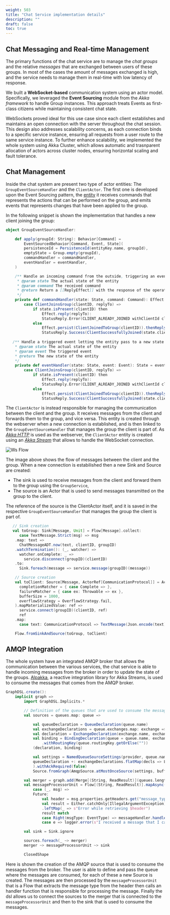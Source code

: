 ```yaml
---
weight: 503
title: "Chat Service implementation details"
description: ""
draft: false
toc: true
---
```

## Chat Messaging and Real-time Management

The primary functions of the chat service are to manage the _chat groups_ and the relative _messages_ that are exchanged between users of these groups. 
In most of the cases the amount of messages exchanged is high, and the service needs to manage them in real-time with low latency of response.

We built a **WebSocket-based** communication system using an actor model. Specifically, we leveraged the **Event Sourcing** module from the _Akka framework_ to handle Group instances. This approach treats Events as first-class citizens while maintaining consistent chat state.

WebSockets proved ideal for this use case since each client establishes and maintains an open connection with the server throughout the chat session. This design also addresses scalability concerns, as each connection binds to a specific service instance, ensuring all requests from a user route to the same service instance.
To further enhance scalability, we implemented the whole system using Akka Cluster, which allows automatic and trasnparent allocation of actors across cluster nodes, ensuring horizontal scaling and fault tolerance.

## Chat Management

Inside the chat system are present two type of actor entities: The `GroupEventSourceHandler` and the `ClientActor`. The first one is developed upon the Event Sourcing pattern, the [entity](https://github.com/position-pal/chat-service/blob/main/infrastructure/src/main/scala/io/github/positionpal/group/GroupEventSourceHandler.scala) it receives commands that represents the actions that can be performed on the group, and emits events that represents changes that have been applied to the group. 

In the following snippet is shown the implementation that handles a new client joining the group:
```scala
object GroupEventSourceHandler:

    def apply(groupId: String): Behavior[Command] =
        EventSourcedBehavior[Command, Event, State](
        persistenceId = PersistenceId(entityKey.name, groupId),
        emptyState = Group.empty(groupId),
        commandHandler = commandHandler,
        eventHandler = eventHandler,
    )

    /** Handle an incoming command from the outside, triggering an event in the domain as response
     * @param state The actual state of the entity
     * @param command The received command
     * @return Return a [[ReplyEffect]] with the response of the operation
     */
    private def commandHandler(state: State, command: Command): Effect[Event, State] = command match
        case ClientJoinsGroup(clientID, replyTo) =>
            if state.isPresent(clientID) then
                Effect.reply(replyTo):
                StatusReply.Error(CLIENT_ALREADY_JOINED withClientId clientID)
            else
                Effect.persist(ClientJoinedToGroup(clientID)).thenReply(replyTo): state =>
                StatusReply.Success(ClientSuccessfullyJoined(state.clientIDList))
    
   /** Handle a triggered event letting the entity pass to a new state
    * @param state The actual state of the entity
    * @param event The triggered event
    * @return The new state of the entity
    */
    private def eventHandler(state: State, event: Event): State = event match
        case ClientJoinsGroup(clientID, replyTo) =>
            if state.isPresent(clientID) then
                Effect.reply(replyTo):
                StatusReply.Error(CLIENT_ALREADY_JOINED withClientId clientID)
            else
                Effect.persist(ClientJoinedToGroup(clientID)).thenReply(replyTo): state =>
                StatusReply.Success(ClientSuccessfullyJoined(state.clientIDList))
```

The `ClientActor` is instead responsible for managing the communication between the client and the group. It receives messages from the client and forwards them to the group, and vice versa. This entity is created through the webserver when a new connection is established, and is then linked to the `GroupEventSourceHandler` that manages the group the client is part of. As [_Akka HTTP_](https://doc.akka.io/libraries/akka-http/current/index.html) is used as the webserver, the `ClientActor` entity is created using an [_Akka Stream_](https://doc.akka.io/docs/akka/current/stream/index.html) that allows to handle the WebSocket connection.

![Ws Flow](/images/wsflow.svg)

The image above shows the flow of messages between the client and the group. When a new connection is estabilished then a new Sink and Source are created:
- The sink is used to receive messages from the client and forward them to the group using the `GroupService`,
- The source is an Actor that is used to send messages transmitted on the group to the client.

The reference of the source is the ClientActor itself, and it is saved in the respective `GroupEventSourceHandler` that manages the group the client is part of.

```scala
   // Sink creation
   val toGroup: Sink[Message, Unit] = Flow[Message].collect:
      case TextMessage.Strict(msg) => msg
    .map: text =>
      ChatMessageADT.now(text, clientID, groupID)
    .watchTermination(): (_, watcher) =>
      watcher.onComplete: _ =>
        service.disconnect(groupID)(clientID)
    .to:
      Sink.foreach(message => service.message(groupID)(message))

    // Source creation
    val toClient: Source[Message, ActorRef[CommunicationProtocol]] = ActorSource.actorRef(
      completionMatcher = { case Complete => },
      failureMatcher = { case ex: Throwable => ex },
      bufferSize = 1000,
      overflowStrategy = OverflowStrategy.fail,
    ).mapMaterializedValue: ref =>
      service.connect(groupID)(clientID, ref)
      ref
    .map:
      case text: CommunicationProtocol => TextMessage(Json.encode(text).toUtf8String)

    Flow.fromSinkAndSource(toGroup, toClient)
```

## AMQP Integration
The whole system have an integrated AMQP broker that allows the communication between the various services, the chat service is able to handle incoming messages from the broker in order to update the state of the groups. [Alpakka](https://doc.akka.io/docs/alpakka/current/index.html), a reactive integration library for Akka Streams, is used to consume the messages that comes from the AMQP broker.

```scala
GraphDSL.create():
    implicit graph =>
        import GraphDSL.Implicits.*

        // Definition of the queues that are used to consume the messages
        val sources = queues.map: queue =>

            val queueDeclaration = QueueDeclaration(queue.name)
            val exchangeDeclarations = queue.exchanges.map: exchange =>
            val declaration = ExchangeDeclaration(exchange.name, exchange.exchangeType).withDurable(exchange.durable)
            val binding = BindingDeclaration(queue = queue.name, exchange = exchange.name)
                .withRoutingKey(queue.routingKey.getOrElse(""))
            (declaration, binding)

            val settings = NamedQueueSourceSettings(provider, queue.name).withDeclarations(
            queueDeclaration +: exchangeDeclarations.flatMap(decls => List(decls._1, decls._2)),
            ).withAckRequired(false)
            Source.fromGraph(AmqpSource.atMostOnceSource(settings, bufferSize = 10)).map(msg => (queue.name, msg))

        val merger = graph.add(Merge[(String, ReadResult)](queues.length))
        val messageProcessorUnit = Flow[(String, ReadResult)].mapAsync(1):
            case (_, msg) =>
            Future:
                val header = msg.properties.getHeaders.get("message_type").toString
                val result = Either.catchOnly[IllegalArgumentException](EventType.valueOf(header))
                .leftMap(_ => s"Error while retrieving $header")
                result match
                case Right(msgType: EventType) => messageHandler.handle(msgType, msg.bytes)
                case e => logger.error(s"I received a message that I can't handle because: $e")

        val sink = Sink.ignore

        sources.foreach(_ ~> merger)
        merger ~> messageProcessorUnit ~> sink

        ClosedShape
```

Here is shown the creation of the AMQP source that is used to consume the messages from the broker. The user is able to define and pass the queue where the messages are consumed, for each of these a new Source is created. The messages are then processed by the `messageProcessorUnit` that is a Flow that extracts the message type from the header then calls an handler function that is responsible for processing the message. Finally the dsl allows us to connect the sources to the merger that is connected to the `messageProcessorUnit` and then to the sink that is used to consume the messages.
